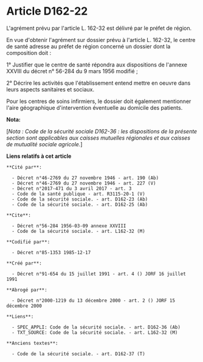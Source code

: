 # Article D162-22

L'agrément prévu par l'article L. 162-32 est délivré par le préfet de région.

En vue d'obtenir l'agrément sur dossier prévu à l'article L. 162-32, le centre de santé adresse au préfet de région concerné
un dossier dont la composition doit :

1° Justifier que le centre de santé répondra aux dispositions de l'annexe XXVIII du décret n° 56-284 du 9 mars 1956 modifié ;

2° Décrire les activités que l'établissement entend mettre en oeuvre dans leurs aspects sanitaires et sociaux.

Pour les centres de soins infirmiers, le dossier doit également mentionner l'aire géographique d'intervention éventuelle au
domicile des patients.

**Nota:**

[*Nota : Code de la sécurité sociale D162-36 : les dispositions de la présente section sont applicables aux caisses mutuelles
régionales et aux caisses de mutualité sociale agricole.*]

**Liens relatifs à cet article**

	**Cité par**:

	  - Décret n°46-2769 du 27 novembre 1946 - art. 190 (Ab)
	  - Décret n°46-2769 du 27 novembre 1946 - art. 227 (V)
	  - Décret n°2017-471 du 3 avril 2017 - art. 3
	  - Code de la santé publique - art. R3115-20-1 (V)
	  - Code de la sécurité sociale. - art. D162-23 (Ab)
	  - Code de la sécurité sociale. - art. D162-25 (Ab)

	**Cite**:

	  - Décret n°56-284 1956-03-09 annexe XXVIII
	  - Code de la sécurité sociale. - art. L162-32 (M)

	**Codifié par**:

	  - Décret n°85-1353 1985-12-17

	**Créé par**:

	  - Décret n°91-654 du 15 juillet 1991 - art. 4 () JORF 16 juillet 1991

	**Abrogé par**:

	  - Décret n°2000-1219 du 13 décembre 2000 - art. 2 () JORF 15 décembre 2000

	**Liens**:

	  - SPEC_APPLI: Code de la sécurité sociale. - art. D162-36 (Ab)
	  - TXT_SOURCE: Code de la sécurité sociale. - art. L162-32 (M)

	**Anciens textes**:

	  - Code de la sécurité sociale. - art. D162-37 (T)
